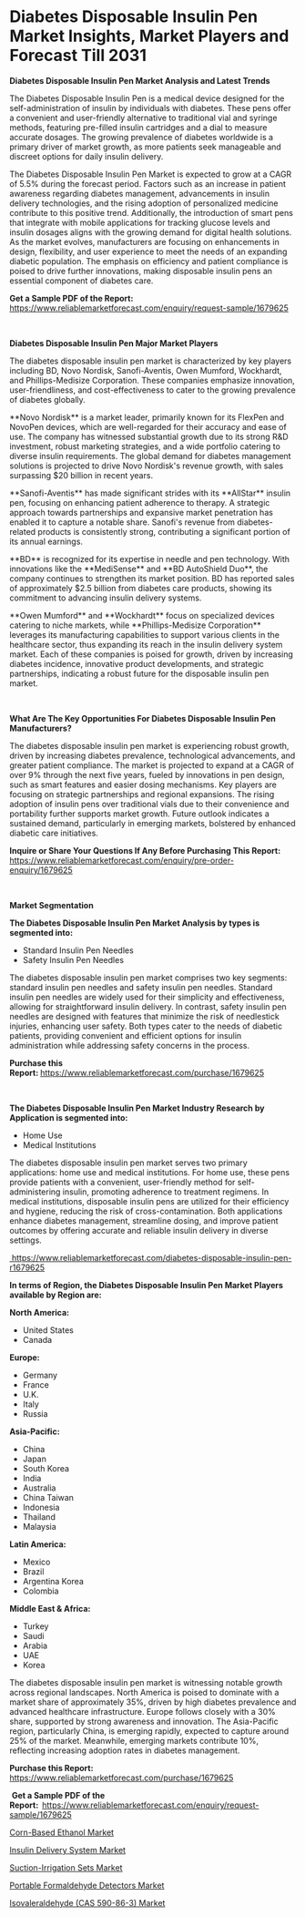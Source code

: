 <p><h1>Diabetes Disposable Insulin Pen Market Insights, Market Players and Forecast Till 2031</h1></p><p><strong>Diabetes Disposable Insulin Pen Market Analysis and Latest Trends</strong></p>
<p><p>The Diabetes Disposable Insulin Pen is a medical device designed for the self-administration of insulin by individuals with diabetes. These pens offer a convenient and user-friendly alternative to traditional vial and syringe methods, featuring pre-filled insulin cartridges and a dial to measure accurate dosages. The growing prevalence of diabetes worldwide is a primary driver of market growth, as more patients seek manageable and discreet options for daily insulin delivery.</p><p>The Diabetes Disposable Insulin Pen Market is expected to grow at a CAGR of 5.5% during the forecast period. Factors such as an increase in patient awareness regarding diabetes management, advancements in insulin delivery technologies, and the rising adoption of personalized medicine contribute to this positive trend. Additionally, the introduction of smart pens that integrate with mobile applications for tracking glucose levels and insulin dosages aligns with the growing demand for digital health solutions. As the market evolves, manufacturers are focusing on enhancements in design, flexibility, and user experience to meet the needs of an expanding diabetic population. The emphasis on efficiency and patient compliance is poised to drive further innovations, making disposable insulin pens an essential component of diabetes care.</p></p>
<p><strong>Get a Sample PDF of the Report:&nbsp;</strong> <a href="https://www.reliablemarketforecast.com/enquiry/request-sample/1679625?utm_campaign=1110&utm_medium=2&utm_source=Github&utm_content=ia&utm_term=14102024&utm_id=diabetes-disposable-insulin-pen">https://www.reliablemarketforecast.com/enquiry/request-sample/1679625</a></p>
<p>&nbsp;</p>
<p><strong>Diabetes Disposable Insulin Pen Major Market Players</strong></p>
<p><p>The diabetes disposable insulin pen market is characterized by key players including BD, Novo Nordisk, Sanofi-Aventis, Owen Mumford, Wockhardt, and Phillips-Medisize Corporation. These companies emphasize innovation, user-friendliness, and cost-effectiveness to cater to the growing prevalence of diabetes globally.</p><p>**Novo Nordisk** is a market leader, primarily known for its FlexPen and NovoPen devices, which are well-regarded for their accuracy and ease of use. The company has witnessed substantial growth due to its strong R&D investment, robust marketing strategies, and a wide portfolio catering to diverse insulin requirements. The global demand for diabetes management solutions is projected to drive Novo Nordisk's revenue growth, with sales surpassing $20 billion in recent years.</p><p>**Sanofi-Aventis** has made significant strides with its **AllStar** insulin pen, focusing on enhancing patient adherence to therapy. A strategic approach towards partnerships and expansive market penetration has enabled it to capture a notable share. Sanofi's revenue from diabetes-related products is consistently strong, contributing a significant portion of its annual earnings.</p><p>**BD** is recognized for its expertise in needle and pen technology. With innovations like the **MediSense** and **BD AutoShield Duo**, the company continues to strengthen its market position. BD has reported sales of approximately $2.5 billion from diabetes care products, showing its commitment to advancing insulin delivery systems.</p><p>**Owen Mumford** and **Wockhardt** focus on specialized devices catering to niche markets, while **Phillips-Medisize Corporation** leverages its manufacturing capabilities to support various clients in the healthcare sector, thus expanding its reach in the insulin delivery system market. Each of these companies is poised for growth, driven by increasing diabetes incidence, innovative product developments, and strategic partnerships, indicating a robust future for the disposable insulin pen market.</p></p>
<p>&nbsp;</p>
<p><strong>What Are The Key Opportunities For Diabetes Disposable Insulin Pen Manufacturers?</strong></p>
<p><p>The diabetes disposable insulin pen market is experiencing robust growth, driven by increasing diabetes prevalence, technological advancements, and greater patient compliance. The market is projected to expand at a CAGR of over 9% through the next five years, fueled by innovations in pen design, such as smart features and easier dosing mechanisms. Key players are focusing on strategic partnerships and regional expansions. The rising adoption of insulin pens over traditional vials due to their convenience and portability further supports market growth. Future outlook indicates a sustained demand, particularly in emerging markets, bolstered by enhanced diabetic care initiatives.</p></p>
<p><strong>Inquire or Share Your Questions If Any Before Purchasing This Report:</strong> <a href="https://www.reliablemarketforecast.com/enquiry/pre-order-enquiry/1679625?utm_campaign=1110&utm_medium=2&utm_source=Github&utm_content=ia&utm_term=14102024&utm_id=diabetes-disposable-insulin-pen">https://www.reliablemarketforecast.com/enquiry/pre-order-enquiry/1679625</a></p>
<p>&nbsp;</p>
<p><strong>Market Segmentation</strong></p>
<p><strong>The Diabetes Disposable Insulin Pen Market Analysis by types is segmented into:</strong></p>
<p><ul><li>Standard Insulin Pen Needles</li><li>Safety Insulin Pen Needles</li></ul></p>
<p><p>The diabetes disposable insulin pen market comprises two key segments: standard insulin pen needles and safety insulin pen needles. Standard insulin pen needles are widely used for their simplicity and effectiveness, allowing for straightforward insulin delivery. In contrast, safety insulin pen needles are designed with features that minimize the risk of needlestick injuries, enhancing user safety. Both types cater to the needs of diabetic patients, providing convenient and efficient options for insulin administration while addressing safety concerns in the process.</p></p>
<p><strong>Purchase this Report:&nbsp;</strong><a href="https://www.reliablemarketforecast.com/purchase/1679625?utm_campaign=1110&utm_medium=2&utm_source=Github&utm_content=ia&utm_term=14102024&utm_id=diabetes-disposable-insulin-pen">https://www.reliablemarketforecast.com/purchase/1679625</a></p>
<p>&nbsp;</p>
<p><strong>The Diabetes Disposable Insulin Pen Market Industry Research by Application is segmented into:</strong></p>
<p><ul><li>Home Use</li><li>Medical Institutions</li></ul></p>
<p><p>The diabetes disposable insulin pen market serves two primary applications: home use and medical institutions. For home use, these pens provide patients with a convenient, user-friendly method for self-administering insulin, promoting adherence to treatment regimens. In medical institutions, disposable insulin pens are utilized for their efficiency and hygiene, reducing the risk of cross-contamination. Both applications enhance diabetes management, streamline dosing, and improve patient outcomes by offering accurate and reliable insulin delivery in diverse settings.</p></p>
<p><a href="https://www.reliablemarketforecast.com/diabetes-disposable-insulin-pen-r1679625?utm_campaign=1110&utm_medium=2&utm_source=Github&utm_content=ia&utm_term=14102024&utm_id=diabetes-disposable-insulin-pen">&nbsp;https://www.reliablemarketforecast.com/diabetes-disposable-insulin-pen-r1679625</a></p>
<p><strong>In terms of Region, the Diabetes Disposable Insulin Pen Market Players available by Region are:</strong></p>
<p>
    <p> <strong> North America: </strong>
        <ul>
            <li>United States</li>
            <li>Canada</li>
        </ul>
        </p> 
    <p> <strong> Europe: </strong>
        <ul>
            <li>Germany</li>
            <li>France</li>
            <li>U.K.</li>
            <li>Italy</li>
            <li>Russia</li>
        </ul>
        </p> 
    <p> <strong> Asia-Pacific: </strong>
        <ul>
            <li>China</li>
            <li>Japan</li>
            <li>South Korea</li>
            <li>India</li>
            <li>Australia</li>
            <li>China Taiwan</li>
            <li>Indonesia</li>
            <li>Thailand</li>
            <li>Malaysia</li>
        </ul>
        </p> 
    <p> <strong> Latin America: </strong>
        <ul>
            <li>Mexico</li>
            <li>Brazil</li>
            <li>Argentina Korea</li>
            <li>Colombia</li>
        </ul>
        </p> 
    <p> <strong> Middle East & Africa: </strong>
        <ul>
            <li>Turkey</li>
            <li>Saudi</li>
            <li>Arabia</li>
            <li>UAE</li>
            <li>Korea</li>
        </ul>
    </p>
    </p>
<p><p>The diabetes disposable insulin pen market is witnessing notable growth across regional landscapes. North America is poised to dominate with a market share of approximately 35%, driven by high diabetes prevalence and advanced healthcare infrastructure. Europe follows closely with a 30% share, supported by strong awareness and innovation. The Asia-Pacific region, particularly China, is emerging rapidly, expected to capture around 25% of the market. Meanwhile, emerging markets contribute 10%, reflecting increasing adoption rates in diabetes management.</p></p>
<p><strong>Purchase this Report: </strong><a href="https://www.reliablemarketforecast.com/purchase/1679625?utm_campaign=1110&utm_medium=2&utm_source=Github&utm_content=ia&utm_term=14102024&utm_id=diabetes-disposable-insulin-pen">https://www.reliablemarketforecast.com/purchase/1679625</a></p>
<p>&nbsp;<strong>Get a Sample PDF of the Report:&nbsp;&nbsp;</strong><a href="https://www.reliablemarketforecast.com/enquiry/request-sample/1679625?utm_campaign=1110&utm_medium=2&utm_source=Github&utm_content=ia&utm_term=14102024&utm_id=diabetes-disposable-insulin-pen">https://www.reliablemarketforecast.com/enquiry/request-sample/1679625</a></p>
<p><strong></strong></p>
<p><p><a href="https://www.linkedin.com/pulse/investment-opportunities-corn-based-ethanol-sector-risk-u5yxc?utm_campaign=1110&utm_medium=2&utm_source=Github&utm_content=ia&utm_term=14102024&utm_id=diabetes-disposable-insulin-pen">Corn-Based Ethanol Market</a></p><p><a href="https://github.com/seraphinaqist/Market-Research-Report-List-1/blob/main/insulin-delivery-system-market.md?utm_campaign=1110&utm_medium=2&utm_source=Github&utm_content=ia&utm_term=14102024&utm_id=diabetes-disposable-insulin-pen">Insulin Delivery System Market</a></p><p><a href="https://github.com/josqmxrouth/Market-Research-Report-List-1/blob/main/suction-irrigation-sets-market.md?utm_campaign=1110&utm_medium=2&utm_source=Github&utm_content=ia&utm_term=14102024&utm_id=diabetes-disposable-insulin-pen">Suction-Irrigation Sets Market</a></p><p><a href="https://www.linkedin.com/pulse/portable-formaldehyde-detectors-market-size-share-zun2c?trk=public_post_embed_feed-article-content&utm_campaign=1110&utm_medium=2&utm_source=Github&utm_content=ia&utm_term=14102024&utm_id=diabetes-disposable-insulin-pen">Portable Formaldehyde Detectors Market</a></p><p><a href="https://www.linkedin.com/pulse/navigating-global-isovaleraldehyde-cas-590-86-3-market-8kj9c?trk=public_post_embed_feed-article-content&utm_campaign=1110&utm_medium=2&utm_source=Github&utm_content=ia&utm_term=14102024&utm_id=diabetes-disposable-insulin-pen">Isovaleraldehyde (CAS 590-86-3) Market</a></p></p>